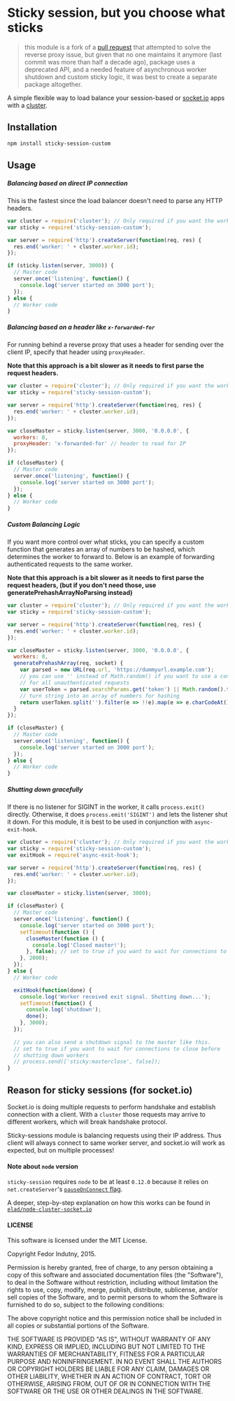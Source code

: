 # Sticky session, but you choose what sticks

> this module is a fork of a [pull request][4] that attempted to solve the reverse proxy issue, but given that no one maintains it anymore (last commit was more than half a decade ago), package uses a deprecated API, and a needed feature of asynchronous worker shutdown and custom sticky logic, it was best to create a separate package altogether.

A simple flexible way to load balance your session-based or [socket.io][0] apps with a [cluster][1].

## Installation

```bash
npm install sticky-session-custom
```

## Usage

##### Balancing based on direct IP connection #####

This is the fastest since the load balancer doesn't need to parse any HTTP headers.

```javascript
var cluster = require('cluster'); // Only required if you want the worker id
var sticky = require('sticky-session-custom');

var server = require('http').createServer(function(req, res) {
  res.end('worker: ' + cluster.worker.id);
});

if (sticky.listen(server, 3000)) {
  // Master code
  server.once('listening', function() {
    console.log('server started on 3000 port');
  });
} else {
  // Worker code
}
```


##### Balancing based on a header like `x-forwarded-for` #####

For running behind a reverse proxy that uses a header for sending over the client IP, specify that header using `proxyHeader`.

**Note that this approach is a bit slower as it needs to first parse the request headers.**

```javascript
var cluster = require('cluster'); // Only required if you want the worker id
var sticky = require('sticky-session-custom');

var server = require('http').createServer(function(req, res) {
  res.end('worker: ' + cluster.worker.id);
});

var closeMaster = sticky.listen(server, 3000, '0.0.0.0', {
  workers: 8,
  proxyHeader: 'x-forwarded-for' // header to read for IP
});

if (closeMaster) {
  // Master code
  server.once('listening', function() {
    console.log('server started on 3000 port');
  });
} else {
  // Worker code
}
```


##### Custom Balancing Logic #####

If you want more control over what sticks, you can specify a custom function that generates an array of numbers to be hashed, which determines the worker to forward to. Below is an example of forwarding authenticated requests to the same worker.

**Note that this approach is a bit slower as it needs to first parse the request headers, (but if you don't need those, use generatePrehashArrayNoParsing instead)**

```javascript
var cluster = require('cluster'); // Only required if you want the worker id
var sticky = require('sticky-session-custom');

var server = require('http').createServer(function(req, res) {
  res.end('worker: ' + cluster.worker.id);
});

var closeMaster = sticky.listen(server, 3000, '0.0.0.0', {
  workers: 8,
  generatePrehashArray(req, socket) {
    var parsed = new URL(req.url, 'https://dummyurl.example.com');
    // you can use '' instead of Math.random() if you want to use a consistent worker
    // for all unauthenticated requests
    var userToken = parsed.searchParams.get('token') || Math.random().toString();
    // turn string into an array of numbers for hashing
    return userToken.split('').filter(e => !!e).map(e => e.charCodeAt());
  }
});

if (closeMaster) {
  // Master code
  server.once('listening', function() {
    console.log('server started on 3000 port');
  });
} else {
  // Worker code
}
```


##### Shutting down gracefully #####

If there is no listener for SIGINT in the worker, it calls `process.exit()` directly. Otherwise, it does `process.emit('SIGINT')` and lets the listener shut it down. For this module, it is best to be used in conjunction with `async-exit-hook`. 

```javascript
var cluster = require('cluster'); // Only required if you want the worker id
var sticky = require('sticky-session-custom');
var exitHook = require('async-exit-hook');

var server = require('http').createServer(function(req, res) {
  res.end('worker: ' + cluster.worker.id);
});

var closeMaster = sticky.listen(server, 3000);

if (closeMaster) {
  // Master code
  server.once('listening', function() {
    console.log('server started on 3000 port');
    setTimeout(function () {
      closeMaster(function () {
        console.log('Closed master!');
      }, false); // set to true if you want to wait for connections to close
    }, 2000);
  });
} else {
  // Worker code

  exitHook(function(done) {
    console.log('Worker received exit signal. Shutting down...');
    setTimeout(function() {
      console.log('shutdown');
      done();
    }, 3000);
  });
  
  // you can also send a shutdown signal to the master like this.
  // set to true if you want to wait for connections to close before
  // shutting down workers
  // process.send(['sticky:masterclose', false]);
}
```


## Reason for sticky sessions (for socket.io)

Socket.io is doing multiple requests to perform handshake and establish
connection with a client. With a `cluster` those requests may arrive to
different workers, which will break handshake protocol.

Sticky-sessions module is balancing requests using their IP address. Thus
client will always connect to same worker server, and socket.io will work as
expected, but on multiple processes!

#### Note about `node` version

`sticky-session` requires `node` to be at least `0.12.0` because it relies on
`net.createServer`'s [`pauseOnConnect` flag][2].

A deeper, step-by-step explanation on how this works can be found in
[`elad/node-cluster-socket.io`][3]

#### LICENSE

This software is licensed under the MIT License.

Copyright Fedor Indutny, 2015.

Permission is hereby granted, free of charge, to any person obtaining a
copy of this software and associated documentation files (the
"Software"), to deal in the Software without restriction, including
without limitation the rights to use, copy, modify, merge, publish,
distribute, sublicense, and/or sell copies of the Software, and to permit
persons to whom the Software is furnished to do so, subject to the
following conditions:

The above copyright notice and this permission notice shall be included
in all copies or substantial portions of the Software.

THE SOFTWARE IS PROVIDED "AS IS", WITHOUT WARRANTY OF ANY KIND, EXPRESS
OR IMPLIED, INCLUDING BUT NOT LIMITED TO THE WARRANTIES OF
MERCHANTABILITY, FITNESS FOR A PARTICULAR PURPOSE AND NONINFRINGEMENT. IN
NO EVENT SHALL THE AUTHORS OR COPYRIGHT HOLDERS BE LIABLE FOR ANY CLAIM,
DAMAGES OR OTHER LIABILITY, WHETHER IN AN ACTION OF CONTRACT, TORT OR
OTHERWISE, ARISING FROM, OUT OF OR IN CONNECTION WITH THE SOFTWARE OR THE
USE OR OTHER DEALINGS IN THE SOFTWARE.

[0]: http://socket.io/
[1]: http://nodejs.org/docs/latest/api/cluster.html
[2]: https://nodejs.org/api/net.html#net_net_createserver_options_connectionlistener
[3]: https://github.com/elad/node-cluster-socket.io
[4]: https://github.com/indutny/sticky-session/pull/45
